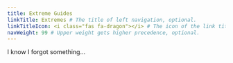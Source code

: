 ```yaml
---
title: Extreme Guides
linkTitle: Extremes # The title of left navigation, optional.
linkTitleIcon: <i class="fas fa-dragon"></i> # The icon of the link title, optional.
navWeight: 99 # Upper weight gets higher precedence, optional.
---
```


I know I forgot something...
